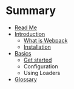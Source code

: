 # Summary

* [Read Me](README.md)
* [Introduction](introduction/README.md)
   * [What is Webpack](introduction/Webpack.md)
   * [Installation](introduction/Installation.md)
* [Basics](basics/README.md)
   * [Get started](basics/get_started.md)
   * Configuration
   * Using Loaders
* [Glossary](GLOSSARY.md)

